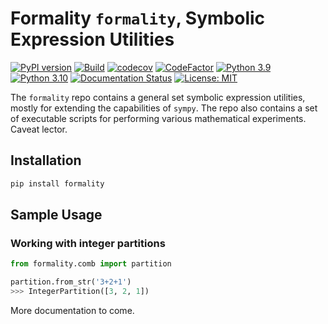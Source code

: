 # Formality `formality`, Symbolic Expression Utilities

[![PyPI version](https://badge.fury.io/py/mathexp.svg)](https://badge.fury.io/py/mathexp)
[![Build](https://github.com/JWKennington/mathexp/actions/workflows/build.yml/badge.svg)](https://github.com/JWKennington/mathexp/actions/workflows/build.yml)
[![codecov](https://codecov.io/gh/jwkennington/mathexp/branch/main/graph/badge.svg?token=3Z3Z3Z3Z3Z)](https://codecov.io/gh/jwkennington/mathexp)
[![CodeFactor](https://www.codefactor.io/repository/github/jwkennington/mathexp/badge)](https://www.codefactor.io/repository/github/jwkennington/mathexp)
[![Python 3.9](https://img.shields.io/badge/python-3.9-blue.svg)](https://www.python.org/downloads/release/python-391/)
[![Python 3.10](https://img.shields.io/badge/python-3.10-blue.svg)](https://www.python.org/downloads/release/python-3100/)
[![Documentation Status](https://readthedocs.org/projects/mathexp/badge/?version=latest)](https://mathexp.readthedocs.io/en/latest/?badge=latest)
[![License: MIT](https://img.shields.io/badge/License-MIT-yellow.svg)](https://opensource.org/licenses/MIT)

[//]: # ([![Maintainability]&#40;https://api.codeclimate.com/v1/badges/64bec68e4630ae8fbef0/maintainability&#41;]&#40;https://codeclimate.com/github/JWKennington/mathexp/maintainability&#41;)


The `formality` repo contains a general set symbolic expression utilities, mostly for extending the capabilities of `sympy`. The repo also contains a set of executable scripts for performing various mathematical experiments. Caveat lector.

## Installation

```bash
pip install formality
```

## Sample Usage

### Working with integer partitions

```python
from formality.comb import partition

partition.from_str('3+2+1')
>>> IntegerPartition([3, 2, 1])
```

More documentation to come.
